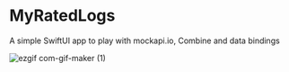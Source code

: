 # MyRatedLogs
A simple SwiftUI app to play with mockapi.io, Combine and data bindings

![ezgif com-gif-maker (1)](https://user-images.githubusercontent.com/1267845/110129532-594bc080-7dc8-11eb-880a-22dfb6cf6941.gif)
